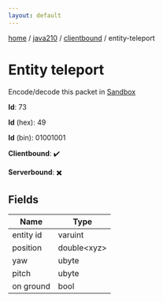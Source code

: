 ```yaml
---
layout: default
---
```


[home](/)  /  [java210](/protocol/java210)  /  [clientbound](/protocol/java210/clientbound)  /  entity-teleport

# Entity teleport

Encode/decode this packet in [Sandbox](../../../sandbox/java210#Clientbound.EntityTeleport)

**Id**: 73

**Id** (hex): 49

**Id** (bin): 01001001

**Clientbound**: ✔️

**Serverbound**: ✖️

## Fields

Name | Type
---|---
entity id | varuint
position | double&lt;xyz&gt;
yaw | ubyte
pitch | ubyte
on ground | bool
